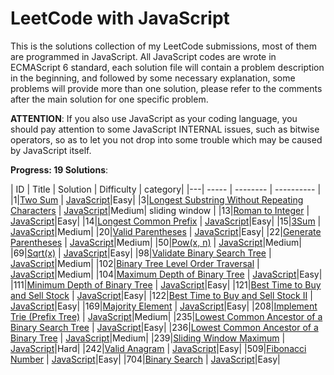 # LeetCode with JavaScript

This is the solutions collection of my LeetCode submissions, most of them are programmed in JavaScript. All JavaScript codes are wrote in ECMAScript 6 standard, each solution file will contain a problem description in the beginning, and followed by some necessary explanation, some problems will provide more than one solution, please refer to the comments after the main solution for one specific problem.

**ATTENTION**: If you also use JavaScript as your coding language, you should pay attention to some JavaScript INTERNAL issues, such as bitwise operators, so as to let you not drop into some trouble which may be caused by JavaScript itself.

**Progress: 19 Solutions**:

| ID | Title | Solution | Difficulty | category|
|---| ----- | -------- | ---------- |
|1|[Two Sum](https://leetcode.com/problems/two-sum/submissions/) | [JavaScript](./src/two-sum/res.js)|Easy|
|3|[Longest Substring Without Repeating Characters](https://leetcode.com/problems/longest-substring-without-repeating-characters/submissions/) | [JavaScript](./src/longest-substring-without-repeating-characters/res.js)|Medium|  sliding window |
|13|[Roman to Integer](https://leetcode.com/problems/roman-to-integer/submissions/) | [JavaScript](./src/roman-to-integer/res.js)|Easy|
|14|[Longest Common Prefix](https://leetcode.com/problems/longest-common-prefix/submissions/) | [JavaScript](./src/longest-common-prefix/res.js)|Easy|
|15|[3Sum](https://leetcode.com/problems/3sum/submissions/) | [JavaScript](./src/3sum/res.js)|Medium|
|20|[Valid Parentheses](https://leetcode.com/problems/valid-parentheses/submissions/) | [JavaScript](./src/valid-parentheses/res.js)|Easy|
|22|[Generate Parentheses](https://leetcode.com/problems/generate-parentheses/submissions/) | [JavaScript](./src/generate-parentheses/res.js)|Medium|
|50|[Pow(x, n)](https://leetcode.com/problems/powx-n/submissions/) | [JavaScript](./src/powx-n/res.js)|Medium|
|69|[Sqrt(x)](https://leetcode.com/problems/sqrtx/submissions/) | [JavaScript](./src/sqrtx/res.js)|Easy|
|98|[Validate Binary Search Tree](https://leetcode.com/problems/validate-binary-search-tree/submissions/) | [JavaScript](./src/validate-binary-search-tree/res.js)|Medium|
|102|[Binary Tree Level Order Traversal](https://leetcode.com/problems/binary-tree-level-order-traversal/submissions/) | [JavaScript](./src/binary-tree-level-order-traversal/res.js)|Medium|
|104|[Maximum Depth of Binary Tree](https://leetcode.com/problems/maximum-depth-of-binary-tree/submissions/) | [JavaScript](./src/maximum-depth-of-binary-tree/res.js)|Easy|
|111|[Minimum Depth of Binary Tree](https://leetcode.com/problems/minimum-depth-of-binary-tree/submissions/) | [JavaScript](./src/minimum-depth-of-binary-tree/res.js)|Easy|
|121|[Best Time to Buy and Sell Stock](https://leetcode.com/problems/best-time-to-buy-and-sell-stock/submissions/) | [JavaScript](./src/best-time-to-buy-and-sell-stock/res.js)|Easy|
|122|[Best Time to Buy and Sell Stock II](https://leetcode.com/problems/best-time-to-buy-and-sell-stock-ii/submissions/) | [JavaScript](./src/best-time-to-buy-and-sell-stock-ii/res.js)|Easy|
|169|[Majority Element](https://leetcode.com/problems/majority-element/submissions/) | [JavaScript](./src/majority-element/res.js)|Easy|
|208|[Implement Trie (Prefix Tree)](https://leetcode.com/problems/implement-trie-prefix-tree/submissions/) | [JavaScript](./src/implement-trie-prefix-tree/res.js)|Medium|
|235|[Lowest Common Ancestor of a Binary Search Tree](https://leetcode.com/problems/lowest-common-ancestor-of-a-binary-search-tree/submissions/) | [JavaScript](./src/lowest-common-ancestor-of-a-binary-search-tree/res.js)|Easy|
|236|[Lowest Common Ancestor of a Binary Tree](https://leetcode.com/problems/lowest-common-ancestor-of-a-binary-tree/submissions/) | [JavaScript](./src/lowest-common-ancestor-of-a-binary-tree/res.js)|Medium|
|239|[Sliding Window Maximum](https://leetcode.com/problems/sliding-window-maximum/submissions/) | [JavaScript](./src/sliding-window-maximum/res.js)|Hard|
|242|[Valid Anagram](https://leetcode.com/problems/valid-anagram/submissions/) | [JavaScript](./src/valid-anagram/res.js)|Easy|
|509|[Fibonacci Number](https://leetcode.com/problems/fibonacci-number/submissions/) | [JavaScript](./src/fibonacci-number/res.js)|Easy|
|704|[Binary Search](https://leetcode.com/problems/binary-search/submissions/) | [JavaScript](./src/binary-search/res.js)|Easy|
